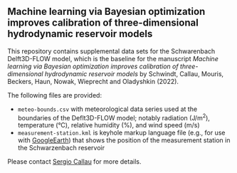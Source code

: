 ## Machine learning via Bayesian optimization improves calibration of three-dimensional hydrodynamic reservoir models

This repository contains supplemental data sets for the Schwarenbach Delft3D-FLOW model, which is the baseline for the manuscript *Machine learning via Bayesian optimization improves calibration of three-dimensional hydrodynamic reservoir models* by Schwindt, Callau, Mouris, Beckers, Haun, Nowak, Wieprecht and Oladyshkin (2022).

The following files are provided:

* `meteo-bounds.csv` with meteorological data series used at the boundaries of the Deflt3D-FLOW model; notably radiation (J/m<sup>2</sup>), temperature (°C), relative humidity (%), and wind speed (m/s)
* `measurement-station.kml` is keyhole markup language file (e.g., for use with [GoogleEarth](https://earth.google.com/web/)) that shows the position of the measurement station in the Schwarzenbach reservoir

Please contact [Sergio Callau](callau.s.m@gmail.com) for more details.

